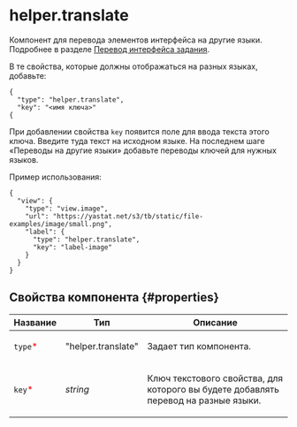 # helper.translate

Компонент для перевода элементов интерфейса на другие языки. Подробнее в разделе [Перевод интерфейса задания](https://toloka.ai/ru/docs/guide/concepts/project-languages.html#project-languages__interface-translate).

В те свойства, которые должны отображаться на разных языках, добавьте:

```
{
  "type": "helper.translate",
  "key": "<имя ключа>"
{
```

При добавлении свойства `key` появится поле для ввода текста этого ключа. Введите туда текст на исходном языке. На последнем шаге «Переводы на другие языки» добавьте переводы ключей для нужных языков.

Пример использования:

```
{
  "view": {
    "type": "view.image",
    "url": "https://yastat.net/s3/tb/static/file-examples/image/small.png",
    "label": {
      "type": "helper.translate",
      "key": "label-image"
    }
  }
}
```

## Свойства компонента {#properties}

| Название                                 | Тип                | Описание                                                                                   |
| ---------------------------------------- | ------------------ | ------------------------------------------------------------------------------------------ |
| `type`<span style="color: red">\*</span> | "helper.translate" | <p>Задает тип компонента.</p>                                                              |
| `key`<span style="color: red">\*</span>  | _string_           | <p>Ключ текстового свойства, для которого вы будете добавлять перевод на разные языки.</p> |
